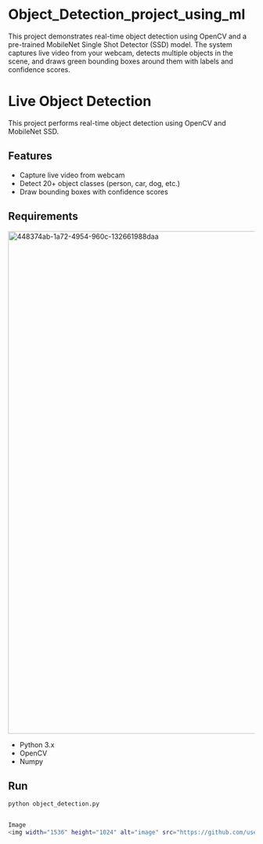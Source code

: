 # Object_Detection_project_using_ml
This project demonstrates real-time object detection using OpenCV and a pre-trained MobileNet Single Shot Detector (SSD) model. The system captures live video from your webcam, detects multiple objects in the scene, and draws green bounding boxes around them with labels and confidence scores.
# Live Object Detection

This project performs real-time object detection using OpenCV and MobileNet SSD. 


## Features
- Capture live video from webcam
- Detect 20+ object classes (person, car, dog, etc.)
- Draw bounding boxes with confidence scores

## Requirements
<img width="1536" height="1024" alt="448374ab-1a72-4954-960c-132661988daa" src="https://github.com/user-attachments/assets/735be537-765a-40c1-b3f7-acff7b68c327" />

- Python 3.x
- OpenCV
- Numpy

## Run
```bash
python object_detection.py


Image
<img width="1536" height="1024" alt="image" src="https://github.com/user-attachments/assets/6a41bcb7-dff2-4e0b-9641-2a796fd80da4" />

